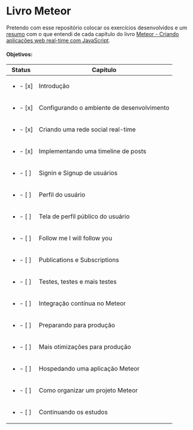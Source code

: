 # Livro Meteor
Pretendo com esse repositório colocar os exercícios desenvolvidos e um [resumo](resumo.md) com o que entendi de cada capítulo do livro [Meteor - Criando aplicações web real-time com JavaScript](http://www.casadocodigo.com.br/products/livro-meteor).

#### Objetivos:
Status                    | Capítulo
------------------------- | -------------
<ul><li>- [x] </li></ul>  | Introdução
<ul><li>- [x] </li></ul>  | Configurando o ambiente de desenvolvimento
<ul><li>- [x] </li></ul>  | Criando uma rede social real-time
<ul><li>- [x] </li></ul>  | Implementando uma timeline de posts
<ul><li>- [ ] </li></ul>  | Signin e Signup de usuários
<ul><li>- [ ] </li></ul>  | Perfil do usuário
<ul><li>- [ ] </li></ul>  | Tela de perfil público do usuário
<ul><li>- [ ] </li></ul>  | Follow me I will follow you
<ul><li>- [ ] </li></ul>  | Publications e Subscriptions
<ul><li>- [ ] </li></ul>  | Testes, testes e mais testes
<ul><li>- [ ] </li></ul>  | Integração contínua no Meteor
<ul><li>- [ ] </li></ul>  | Preparando para produção
<ul><li>- [ ] </li></ul>  | Mais otimizações para produção
<ul><li>- [ ] </li></ul>  | Hospedando uma aplicação Meteor
<ul><li>- [ ] </li></ul>  | Como organizar um projeto Meteor
<ul><li>- [ ] </li></ul>  | Continuando os estudos
